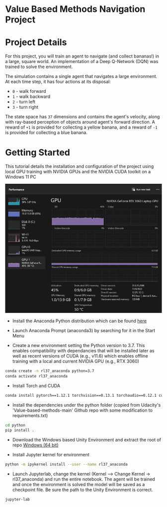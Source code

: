 # Value Based Methods Navigation Project

# Project Details
For this project, you will train an agent to navigate (and collect bananas!) in a large, square world.
An implementation of a Deep Q-Network (DQN) was trained to solve the environment.


The simulation contains a single agent that navigates a large environment.  At each time step, it has four actions at its disposal:
- `0` - walk forward 
- `1` - walk backward
- `2` - turn left
- `3` - turn right

The state space has `37` dimensions and contains the agent's velocity, along with ray-based perception of objects around agent's forward direction.
A reward of `+1` is provided for collecting a yellow banana, and a reward of `-1` is provided for collecting a blue banana.

# Getting Started
This tutorial details the installation and configuration of the project using local GPU training with NVIDIA GPUs and the NVIDIA CUDA toolkit on a Windows 11 PC

![Local GPU Training](https://github.com/mindcriminal/Udacity_RL_Nanodegree_Projects/blob/main/Value_Based_Methods_Navigation/GPU_Screenshot.png)

* Install the Anaconda Python distribution which can be found [here](https://www.anaconda.com/)

* Launch Anaconda Prompt (anaconda3) by searching for it in the Start Menu

* Create a new environment setting the Python version to 3.7.  This enables compatibility with dependancies that will be installed later as well as recent versions of CUDA (e.g., v11.6) which enables offline training with a local and current NVIDIA GPU (e.g., RTX 3060)
```bash
conda create -n rl37_anaconda python=3.7
conda activate rl37_anaconda 
```
* Install Torch and CUDA
```bash
conda install pytorch==1.12.1 torchvision==0.13.1 torchaudio==0.12.1 cudatoolkit=11.6 -c pytorch -c conda-forge
```
* Install the dependencies under the python folder (copied from Udacity's 'Value-based-methods-main' Github repo with some modification to requirements.txt)
```bash
cd python
pip install .
```
* Download the Windows based Unity Environment and extract the root of repo
[Windows (64 bit)](https://s3-us-west-1.amazonaws.com/udacity-drlnd/P1/Banana/Banana_Windows_x86_64.zip)

* Install Jupyter kernel for environment
```bash
python -m ipykernel install --user --name rl37_anaconda
```
* Launch Jupyterlab, change the kernel (Kernel --> Change Kernel -> rl37_anaconda) and run the entire notebook. The agent will be trained and once the environment is solved the model will be saved as a checkpoint file. Be sure the path to the Unity Environment is correct.
```bash
jupyter-lab
```
